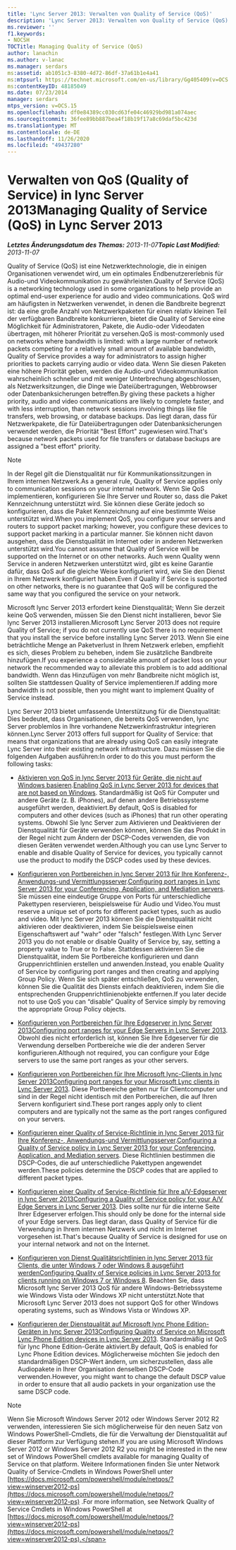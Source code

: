 ```yaml
---
title: 'Lync Server 2013: Verwalten von Quality of Service (QoS)'
description: 'Lync Server 2013: Verwalten von Quality of Service (QoS).'
ms.reviewer: ''
f1.keywords:
- NOCSH
TOCTitle: Managing Quality of Service (QoS)
author: lanachin
ms.author: v-lanac
ms.manager: serdars
ms:assetid: ab1051c3-8380-4d72-86df-37a61b1e4a41
ms:mtpsurl: https://technet.microsoft.com/en-us/library/Gg405409(v=OCS.15)
ms:contentKeyID: 48185049
ms.date: 07/23/2014
manager: serdars
mtps_version: v=OCS.15
ms.openlocfilehash: df0e84389cc030cd63fe04c46929bd981a074aec
ms.sourcegitcommit: 36fee89bb887bea4f18b19f17a8c69daf5bc423d
ms.translationtype: MT
ms.contentlocale: de-DE
ms.lasthandoff: 11/26/2020
ms.locfileid: "49437280"
---
```

# <a name="managing-quality-of-service-qos-in-lync-server-2013"></a><span data-ttu-id="bde60-103">Verwalten von QoS (Quality of Service) in lync Server 2013</span><span class="sxs-lookup"><span data-stu-id="bde60-103">Managing Quality of Service (QoS) in Lync Server 2013</span></span>

<div data-xmlns="http://www.w3.org/1999/xhtml">

<div class="topic" data-xmlns="http://www.w3.org/1999/xhtml" data-msxsl="urn:schemas-microsoft-com:xslt" data-cs="https://msdn.microsoft.com/">

<div data-asp="https://msdn2.microsoft.com/asp">



</div>

<div id="mainSection">

<div id="mainBody"><span data-ttu-id="bde60-104">

<span> </span></span><span class="sxs-lookup"><span data-stu-id="bde60-104">

<span> </span></span></span>

<span data-ttu-id="bde60-105">_**Letztes Änderungsdatum des Themas:** 2013-11-07_</span><span class="sxs-lookup"><span data-stu-id="bde60-105">_**Topic Last Modified:** 2013-11-07_</span></span>

<span data-ttu-id="bde60-106">Quality of Service (QoS) ist eine Netzwerktechnologie, die in einigen Organisationen verwendet wird, um ein optimales Endbenutzererlebnis für Audio-und Videokommunikation zu gewährleisten.</span><span class="sxs-lookup"><span data-stu-id="bde60-106">Quality of Service (QoS) is a networking technology used in some organizations to help provide an optimal end-user experience for audio and video communications.</span></span> <span data-ttu-id="bde60-107">QoS wird am häufigsten in Netzwerken verwendet, in denen die Bandbreite begrenzt ist: da eine große Anzahl von Netzwerkpaketen für einen relativ kleinen Teil der verfügbaren Bandbreite konkurrieren, bietet die Quality of Service eine Möglichkeit für Administratoren, Pakete, die Audio-oder Videodaten übertragen, mit höherer Priorität zu versehen.</span><span class="sxs-lookup"><span data-stu-id="bde60-107">QoS is most-commonly used on networks where bandwidth is limited: with a large number of network packets competing for a relatively small amount of available bandwidth, Quality of Service provides a way for administrators to assign higher priorities to packets carrying audio or video data.</span></span> <span data-ttu-id="bde60-108">Wenn Sie diesen Paketen eine höhere Priorität geben, werden die Audio-und Videokommunikation wahrscheinlich schneller und mit weniger Unterbrechung abgeschlossen, als Netzwerksitzungen, die Dinge wie Dateiübertragungen, Webbrowser oder Datenbanksicherungen betreffen.</span><span class="sxs-lookup"><span data-stu-id="bde60-108">By giving these packets a higher priority, audio and video communications are likely to complete faster, and with less interruption, than network sessions involving things like file transfers, web browsing, or database backups.</span></span> <span data-ttu-id="bde60-109">Das liegt daran, dass für Netzwerkpakete, die für Dateiübertragungen oder Datenbanksicherungen verwendet werden, die Priorität "Best Effort" zugewiesen wird.</span><span class="sxs-lookup"><span data-stu-id="bde60-109">That's because network packets used for file transfers or database backups are assigned a "best effort" priority.</span></span>

<div>


> [!NOTE]  
> <span data-ttu-id="bde60-110">In der Regel gilt die Dienstqualität nur für Kommunikationssitzungen in Ihrem internen Netzwerk.</span><span class="sxs-lookup"><span data-stu-id="bde60-110">As a general rule, Quality of Service applies only to communication sessions on your internal network.</span></span> <span data-ttu-id="bde60-111">Wenn Sie QoS implementieren, konfigurieren Sie Ihre Server und Router so, dass die Paket Kennzeichnung unterstützt wird. Sie können diese Geräte jedoch so konfigurieren, dass die Paket Kennzeichnung auf eine bestimmte Weise unterstützt wird.</span><span class="sxs-lookup"><span data-stu-id="bde60-111">When you implement QoS, you configure your servers and routers to support packet marking; however, you configure these devices to support packet marking in a particular manner.</span></span> <span data-ttu-id="bde60-112">Sie können nicht davon ausgehen, dass die Dienstqualität im Internet oder in anderen Netzwerken unterstützt wird.</span><span class="sxs-lookup"><span data-stu-id="bde60-112">You cannot assume that Quality of Service will be supported on the Internet or on other networks.</span></span> <span data-ttu-id="bde60-113">Auch wenn Quality wenn Service in anderen Netzwerken unterstützt wird, gibt es keine Garantie dafür, dass QoS auf die gleiche Weise konfiguriert wird, wie Sie den Dienst in Ihrem Netzwerk konfiguriert haben.</span><span class="sxs-lookup"><span data-stu-id="bde60-113">Even if Quality if Service is supported on other networks, there is no guarantee that QoS will be configured the same way that you configured the service on your network.</span></span>



</div>

<span data-ttu-id="bde60-114">Microsoft lync Server 2013 erfordert keine Dienstqualität; Wenn Sie derzeit keine QoS verwenden, müssen Sie den Dienst nicht installieren, bevor Sie lync Server 2013 installieren.</span><span class="sxs-lookup"><span data-stu-id="bde60-114">Microsoft Lync Server 2013 does not require Quality of Service; if you do not currently use QoS there is no requirement that you install the service before installing Lync Server 2013.</span></span> <span data-ttu-id="bde60-115">Wenn Sie eine beträchtliche Menge an Paketverlust in Ihrem Netzwerk erleben, empfiehlt es sich, dieses Problem zu beheben, indem Sie zusätzliche Bandbreite hinzufügen.</span><span class="sxs-lookup"><span data-stu-id="bde60-115">If you experience a considerable amount of packet loss on your network the recommended way to alleviate this problem is to add additional bandwidth.</span></span> <span data-ttu-id="bde60-116">Wenn das Hinzufügen von mehr Bandbreite nicht möglich ist, sollten Sie stattdessen Quality of Service implementieren.</span><span class="sxs-lookup"><span data-stu-id="bde60-116">If adding more bandwidth is not possible, then you might want to implement Quality of Service instead.</span></span>

<span data-ttu-id="bde60-117">Lync Server 2013 bietet umfassende Unterstützung für die Dienstqualität: Dies bedeutet, dass Organisationen, die bereits QoS verwenden, lync Server problemlos in Ihre vorhandene Netzwerkinfrastruktur integrieren können.</span><span class="sxs-lookup"><span data-stu-id="bde60-117">Lync Server 2013 offers full support for Quality of Service: that means that organizations that are already using QoS can easily integrate Lync Server into their existing network infrastructure.</span></span> <span data-ttu-id="bde60-118">Dazu müssen Sie die folgenden Aufgaben ausführen:</span><span class="sxs-lookup"><span data-stu-id="bde60-118">In order to do this you must perform the following tasks:</span></span>

  - <span data-ttu-id="bde60-119">[Aktivieren von QoS in lync Server 2013 für Geräte, die nicht auf Windows basieren](lync-server-2013-enabling-qos-for-devices-that-are-not-based-on-windows.md).</span><span class="sxs-lookup"><span data-stu-id="bde60-119">[Enabling QoS in Lync Server 2013 for devices that are not based on Windows](lync-server-2013-enabling-qos-for-devices-that-are-not-based-on-windows.md).</span></span> <span data-ttu-id="bde60-120">Standardmäßig ist QoS für Computer und andere Geräte (z. B. iPhones), auf denen andere Betriebssysteme ausgeführt werden, deaktiviert.</span><span class="sxs-lookup"><span data-stu-id="bde60-120">By default, QoS is disabled for computers and other devices (such as iPhones) that run other operating systems.</span></span> <span data-ttu-id="bde60-121">Obwohl Sie lync Server zum Aktivieren und Deaktivieren der Dienstqualität für Geräte verwenden können, können Sie das Produkt in der Regel nicht zum Ändern der DSCP-Codes verwenden, die von diesen Geräten verwendet werden.</span><span class="sxs-lookup"><span data-stu-id="bde60-121">Although you can use Lync Server to enable and disable Quality of Service for devices, you typically cannot use the product to modify the DSCP codes used by these devices.</span></span>

  - <span data-ttu-id="bde60-122">[Konfigurieren von Portbereichen in lync Server 2013 für Ihre Konferenz-, Anwendungs-und Vermittlungsserver](lync-server-2013-configuring-port-ranges-for-your-conferencing-application-and-mediation-servers.md).</span><span class="sxs-lookup"><span data-stu-id="bde60-122">[Configuring port ranges in Lync Server 2013 for your Conferencing, Application, and Mediation servers](lync-server-2013-configuring-port-ranges-for-your-conferencing-application-and-mediation-servers.md).</span></span> <span data-ttu-id="bde60-123">Sie müssen eine eindeutige Gruppe von Ports für unterschiedliche Pakettypen reservieren, beispielsweise für Audio und Video.</span><span class="sxs-lookup"><span data-stu-id="bde60-123">You must reserve a unique set of ports for different packet types, such as audio and video.</span></span> <span data-ttu-id="bde60-124">Mit lync Server 2013 können Sie die Dienstqualität nicht aktivieren oder deaktivieren, indem Sie beispielsweise einen Eigenschaftswert auf "wahr" oder "falsch" festlegen.</span><span class="sxs-lookup"><span data-stu-id="bde60-124">With Lync Server 2013 you do not enable or disable Quality of Service by, say, setting a property value to True or to False.</span></span> <span data-ttu-id="bde60-125">Stattdessen aktivieren Sie die Dienstqualität, indem Sie Portbereiche konfigurieren und dann Gruppenrichtlinien erstellen und anwenden.</span><span class="sxs-lookup"><span data-stu-id="bde60-125">Instead, you enable Quality of Service by configuring port ranges and then creating and applying Group Policy.</span></span> <span data-ttu-id="bde60-126">Wenn Sie sich später entschließen, QoS zu verwenden, können Sie die Qualität des Diensts einfach deaktivieren, indem Sie die entsprechenden Gruppenrichtlinienobjekte entfernen.</span><span class="sxs-lookup"><span data-stu-id="bde60-126">If you later decide not to use QoS you can “disable” Quality of Service simply by removing the appropriate Group Policy objects.</span></span>

  - <span data-ttu-id="bde60-127">[Konfigurieren von Portbereichen für Ihre Edgeserver in lync Server 2013](lync-server-2013-configuring-port-ranges-for-your-edge-servers.md)</span><span class="sxs-lookup"><span data-stu-id="bde60-127">[Configuring port ranges for your Edge Servers in Lync Server 2013](lync-server-2013-configuring-port-ranges-for-your-edge-servers.md).</span></span> <span data-ttu-id="bde60-128">Obwohl dies nicht erforderlich ist, können Sie Ihre Edgeserver für die Verwendung derselben Portbereiche wie die der anderen Server konfigurieren.</span><span class="sxs-lookup"><span data-stu-id="bde60-128">Although not required, you can configure your Edge servers to use the same port ranges as your other servers.</span></span>

  - <span data-ttu-id="bde60-129">[Konfigurieren von Portbereichen für Ihre Microsoft lync-Clients in lync Server 2013](lync-server-2013-configuring-port-ranges-for-your-microsoft-lync-clients.md)</span><span class="sxs-lookup"><span data-stu-id="bde60-129">[Configuring port ranges for your Microsoft Lync clients in Lync Server 2013](lync-server-2013-configuring-port-ranges-for-your-microsoft-lync-clients.md).</span></span> <span data-ttu-id="bde60-130">Diese Portbereiche gelten nur für Clientcomputer und sind in der Regel nicht identisch mit den Portbereichen, die auf Ihren Servern konfiguriert sind.</span><span class="sxs-lookup"><span data-stu-id="bde60-130">These port ranges apply only to client computers and are typically not the same as the port ranges configured on your servers.</span></span>

  - <span data-ttu-id="bde60-131">[Konfigurieren einer Quality of Service-Richtlinie in lync Server 2013 für Ihre Konferenz-, Anwendungs-und Vermittlungsserver](lync-server-2013-configuring-a-quality-of-service-policy-for-your-conferencing-application-and-mediation-servers.md).</span><span class="sxs-lookup"><span data-stu-id="bde60-131">[Configuring a Quality of Service policy in Lync Server 2013 for your Conferencing, Application, and Mediation servers](lync-server-2013-configuring-a-quality-of-service-policy-for-your-conferencing-application-and-mediation-servers.md).</span></span> <span data-ttu-id="bde60-132">Diese Richtlinien bestimmen die DSCP-Codes, die auf unterschiedliche Pakettypen angewendet werden.</span><span class="sxs-lookup"><span data-stu-id="bde60-132">These policies determine the DSCP codes that are applied to different packet types.</span></span>

  - <span data-ttu-id="bde60-133">[Konfigurieren einer Quality of Service-Richtlinie für Ihre a/V-Edgeserver in lync Server 2013](lync-server-2013-configuring-a-quality-of-service-policy-for-your-a-v-edge-servers.md)</span><span class="sxs-lookup"><span data-stu-id="bde60-133">[Configuring a Quality of Service policy for your A/V Edge Servers in Lync Server 2013](lync-server-2013-configuring-a-quality-of-service-policy-for-your-a-v-edge-servers.md).</span></span> <span data-ttu-id="bde60-134">Dies sollte nur für die interne Seite Ihrer Edgeserver erfolgen.</span><span class="sxs-lookup"><span data-stu-id="bde60-134">This should only be done for the internal side of your Edge servers.</span></span> <span data-ttu-id="bde60-135">Das liegt daran, dass Quality of Service für die Verwendung in Ihrem internen Netzwerk und nicht im Internet vorgesehen ist.</span><span class="sxs-lookup"><span data-stu-id="bde60-135">That's because Quality of Service is designed for use on your internal network and not on the Internet.</span></span>

  - <span data-ttu-id="bde60-136">[Konfigurieren von Dienst Qualitätsrichtlinien in lync Server 2013 für Clients, die unter Windows 7 oder Windows 8 ausgeführt werden](lync-server-2013-configuring-quality-of-service-policies-for-clients-running-on-windows-7-or-windows-8.md)</span><span class="sxs-lookup"><span data-stu-id="bde60-136">[Configuring Quality of Service policies in Lync Server 2013 for clients running on Windows 7 or Windows 8](lync-server-2013-configuring-quality-of-service-policies-for-clients-running-on-windows-7-or-windows-8.md).</span></span> <span data-ttu-id="bde60-137">Beachten Sie, dass Microsoft lync Server 2013 QoS für andere Windows-Betriebssysteme wie Windows Vista oder Windows XP nicht unterstützt.</span><span class="sxs-lookup"><span data-stu-id="bde60-137">Note that Microsoft Lync Server 2013 does not support QoS for other Windows operating systems, such as Windows Vista or Windows XP.</span></span>

  - <span data-ttu-id="bde60-138">[Konfigurieren der Dienstqualität auf Microsoft lync Phone Edition-Geräten in lync Server 2013](lync-server-2013-configuring-quality-of-service-on-microsoft-lync-phone-edition-devices.md)</span><span class="sxs-lookup"><span data-stu-id="bde60-138">[Configuring Quality of Service on Microsoft Lync Phone Edition devices in Lync Server 2013](lync-server-2013-configuring-quality-of-service-on-microsoft-lync-phone-edition-devices.md).</span></span> <span data-ttu-id="bde60-139">Standardmäßig ist QoS für lync Phone Edition-Geräte aktiviert.</span><span class="sxs-lookup"><span data-stu-id="bde60-139">By default, QoS is enabled for Lync Phone Edition devices.</span></span> <span data-ttu-id="bde60-140">Möglicherweise möchten Sie jedoch den standardmäßigen DSCP-Wert ändern, um sicherzustellen, dass alle Audiopakete in Ihrer Organisation denselben DSCP-Code verwenden.</span><span class="sxs-lookup"><span data-stu-id="bde60-140">However, you might want to change the default DSCP value in order to ensure that all audio packets in your organization use the same DSCP code.</span></span>

<div>


> [!NOTE]  
> <span data-ttu-id="bde60-141">Wenn Sie Microsoft Windows Server 2012 oder Windows Server 2012 R2 verwenden, interessieren Sie sich möglicherweise für den neuen Satz von Windows PowerShell-Cmdlets, die für die Verwaltung der Dienstqualität auf dieser Plattform zur Verfügung stehen.</span><span class="sxs-lookup"><span data-stu-id="bde60-141">If you are using Microsoft Windows Server 2012 or Windows Server 2012 R2 you might be interested in the new set of Windows PowerShell cmdlets available for managing Quality of Service on that platform.</span></span> <span data-ttu-id="bde60-142">Weitere Informationen finden Sie unter Network Quality of Service-Cmdlets in Windows PowerShell unter [https://docs.microsoft.com/powershell/module/netqos/?view=winserver2012-ps](https://docs.microsoft.com/powershell/module/netqos/?view=winserver2012-ps) .</span><span class="sxs-lookup"><span data-stu-id="bde60-142">For more information, see Network Quality of Service Cmdlets in Windows PowerShell at [https://docs.microsoft.com/powershell/module/netqos/?view=winserver2012-ps](https://docs.microsoft.com/powershell/module/netqos/?view=winserver2012-ps).</span></span>



<span data-ttu-id="bde60-143"></div>

</div>

<span> </span>

</div>

</div>

</span><span class="sxs-lookup"><span data-stu-id="bde60-143"></div>

</div>

<span> </span>

</div>

</div>

</span></span></div>

